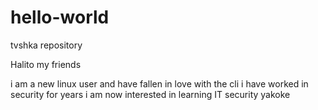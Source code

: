 # hello-world
tvshka repository 

Halito my friends

i am a new linux user and have fallen in love with the cli
i have worked in security for years
i am now interested in learning IT security
yakoke
